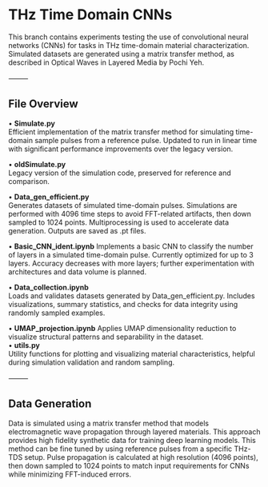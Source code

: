 # THz Time Domain CNNs

This branch contains experiments testing the use of convolutional neural networks (CNNs) for tasks in THz time-domain material characterization. Simulated datasets are generated using a matrix transfer method, as described in Optical Waves in Layered Media by Pochi Yeh.

⸻

## File Overview
•	**Simulate.py**  
Efficient implementation of the matrix transfer method for simulating time-domain sample pulses from a reference pulse. Updated to run in linear time with significant performance improvements over the legacy version.  

•	**oldSimulate.py**  
Legacy version of the simulation code, preserved for reference and comparison.  

•   **Data_gen_efficient.py**  
Generates datasets of simulated time-domain pulses. Simulations are performed with 4096 time steps to avoid FFT-related artifacts, then down sampled to 1024 points.   Multiprocessing is used to accelerate data generation. Outputs are saved as .pt files.   

•	**Basic_CNN_ident.ipynb**
Implements a basic CNN to classify the number of layers in a simulated time-domain pulse. Currently optimized for up to 3 layers. Accuracy decreases with more layers; further experimentation with architectures and data volume is planned.  

•	**Data_collection.ipynb**  
Loads and validates datasets generated by Data_gen_efficient.py. Includes visualizations, summary statistics, and checks for data integrity using randomly sampled examples.

•	**UMAP_projection.ipynb**
Applies UMAP dimensionality reduction to visualize structural patterns and separability in the dataset.  
•	**utils.py**  
Utility functions for plotting and visualizing material characteristics, helpful during simulation validation and random sampling.

⸻

## Data Generation

Data is simulated using a matrix transfer method that models electromagnetic wave propagation through layered materials. This approach provides high fidelity synthetic data for training deep learning models. This method can be fine tuned by using reference pulses from a specific THz-TDS setup. Pulse propagation is calculated at high resolution (4096 points), then down sampled to 1024 points to match input requirements for CNNs while minimizing FFT-induced errors.